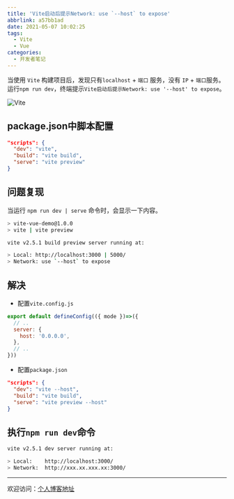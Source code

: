 ```yaml
---
title: 'Vite启动后提示Network: use `--host` to expose'
abbrlink: a57bb1ad
date: 2021-05-07 10:02:25
tags:
  - Vite
  - Vue
categories:
  - 开发者笔记
---
```


当使用 `Vite` 构建项目后，发现只有`localhost` + `端口` 服务，没有 `IP` + `端口`服务。
运行`npm run dev`，终端提示`Vite启动后提示Network: use '--host' to expose`。

![Vite](https://tiven.cn/static/img/img-vite-01-qXyz73DxsLe-cWhwRDezi.jpg)

<!-- more -->

## package.json中脚本配置

```json
"scripts": {
  "dev": "vite",
  "build": "vite build",
  "serve": "vite preview"
}
```

## 问题复现

当运行 `npm run dev | serve` 命令时，会显示一下内容。

```sh
> vite-vue-demo@1.0.0
> vite | vite preview

vite v2.5.1 build preview server running at:

> Local: http://localhost:3000 | 5000/
> Network: use `--host` to expose
```

## 解决 

* 配置`vite.config.js`

```js
export default defineConfig(({ mode })=>({
  // ..
  server: {
    host: '0.0.0.0',
  },
  // ..
}))
```

* 配置`package.json`

```json
"scripts": {
  "dev": "vite --host",
  "build": "vite build",
  "serve": "vite preview --host"
}
```

## 执行`npm run dev`命令

```sh
vite v2.5.1 dev server running at:

> Local:    http://localhost:3000/
> Network:  http://xxx.xx.xxx.xx:3000/
```

---

欢迎访问：[个人博客地址](https://tiven.cn/p/a57bb1ad/ "天問博客")